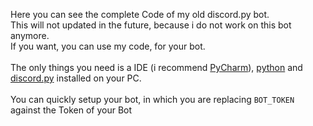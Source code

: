 Here you can see the complete Code of my old discord.py bot.
<br>
This will not updated in the future, because i do not work on this bot anymore.
<br>
If you want, you can use my code, for your bot.
<br><br>
The only things you need is a IDE (i recommend [PyCharm](https://www.jetbrains.com/de-de/pycharm/)), [python](https://www.python.org/) and [discord.py](https://github.com/Rapptz/discord.py) installed on your PC.
<br><br>
You can quickly setup your bot, in which you are replacing `BOT_TOKEN` against the Token of your Bot
